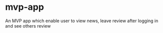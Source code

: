 # mvp-app
An MVP app which enable user to view news, leave review after logging in and see others review
